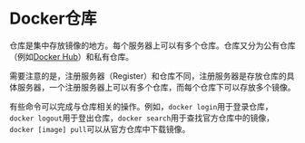 # Docker仓库

仓库是集中存放镜像的地方。每个服务器上可以有多个仓库。仓库又分为公有仓库（例如[Docker Hub](https://hub.docker.com/)）和私有仓库。

需要注意的是，注册服务器（Register）和仓库不同，注册服务器是存放仓库的具体服务器，一个注册服务器上可以有多个仓库，而每个仓库下可以存放多个镜像。

有些命令可以完成与仓库相关的操作。例如，`docker login`用于登录仓库，`docker logout`用于登出仓库，`docker search`用于查找官方仓库中的镜像，`docker [image] pull`可以从官方仓库中下载镜像。

